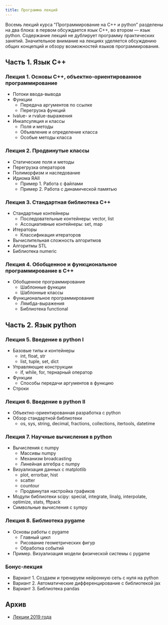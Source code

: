 ```yaml
---
title: Программа лекций
---
```


Восемь лекций курса "Программирование на C++ и python" разделены на два блока: в первом обсуждается язык C++, во втором — язык python. Содержание лекций не дублирует программу практических занятий. Значительное внимание на лекциях уделяется обсуждению общих концепций и обзору возможностей языков программирования.

## Часть 1. Язык С++

### Лекция 1. Основы C++, объектно-ориентированное программирование

* Потоки ввода-вывода
* Функции
  * Передача аргументов по ссылке
  * Перегрузка функций
* lvalue- и rvalue-выражения
* Инкапсуляция и классы
  * Поля и методы
  * Объявление и определение класса
  * Особые методы класса

### Лекция 2. Продвинутые классы

* Статические поля и методы
* Перегрузка операторов
* Полиморфизм и наследование
* Идиома RAII
  * Пример 1. Работа с файлами
  * Пример 2. Работа с динамической памятью

### Лекция 3. Стандартная библиотека C++

* Стандартные контейнеры
  * Последовательные контейнеры: vector, list
  * Ассоциативные контейнеры: set, map
* Итераторы
  * Классификация итераторов
* Вычислительная сложность алгоритмов
* Алгоритмы STL
* Библиотека numeric

### Лекция 4. Обобщенное и функциональное программирование в C++

* Обобщенное программирование
  * Шаблонные функции
  * Шаблонные классы
* Функциональное программирование
  * Лямбда-выражения
  * Библиотека functional

## Часть 2. Язык python

### Лекция 5. Введение в python I

* Базовые типы и контейнеры
  * int, float, str
  * list, tuple, set, dict
* Управляющие конструкции
  * if, while, for, тернарный оператор
* Функции
  * Способы передачи аргументов в функцию
* Строки

### Лекция 6. Введение в python II

* Объектно-ориентированная разработка с python
* Обзор стандартной библиотеки
  * os, sys, string, decimal, fractions, collections, itertools, datetime

### Лекция 7. Научные вычисления в python

* Вычисления с numpy
  * Массивы numpy
  * Механизм broadcasting
  * Линейная алгебра с numpy
* Визуализация данных с matplotlib
  * plot, errorbar, hist
  * scatter
  * countour
  * Продвинутая настройка графиков
* Модули библиотеки scipy: special, integrate, linalg, interpolate, optimize, stats, fftpack
* Символьные вычисления с sympy

### Лекция 8. Библиотека pygame

* Основы работы с pygame
  * Главный цикл
  * Рисование геометрических фигур
  * Обработка событий
* Пример. Визуализация модели физической системы с pygame

### Бонус-лекция

* Вариант 1. Создаем и тренируем нейронную сеть с нуля на python
* Вариант 2. Автоматические дифференцирование с библиотекой jax
* Вариант 3. Библиотека pandas

## Архив

* [Лекции 2019 года](https://github.com/VitalyVorobyev/CppPython2019/tree/master/Lectures)
